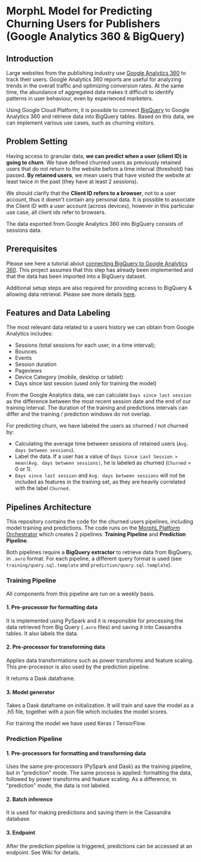 # MorphL Model for Predicting Churning Users for Publishers (Google Analytics 360 & BigQuery)

## Introduction

Large websites from the publishing industry use [Google Analytics 360](https://marketingplatform.google.com/about/analytics-360/) to track their users. Google Analytics 360 reports are useful for analyzing trends in the overall traffic and optimizing conversion rates. At the same time, the abundance of aggregated data makes it difficult to identify patterns in user behaviour, even by experienced marketers.

Using Google Cloud Platform, it is possible to connect [BigQuery](https://cloud.google.com/bigquery/) to Google Analytics 360 and retrieve data into BigQuery tables. Based on this data, we can implement various use cases, such as churning visitors.

## Problem Setting

Having access to granular data, **we can predict when a user (client ID) is going to churn**. We have defined churned users as previously retained users that do not return to the website before a time interval (threshold) has passed. **By retained users**, we mean users that have visited the website at least twice in the past (they have at least 2 sessions).

We should clarify that the **Client ID refers to a browser**, not to a user account, thus it doesn't contain any personal data. It is possible to associate the Client ID with a user account (across devices), however in this particular use case, all client ids refer to browsers.

The data exported from Google Analytics 360 into BigQuery consists of sessions data.

## Prerequisites

Please see here a tutorial about [connecting BigQuery to Google Analytics 360](https://support.google.com/analytics/answer/3416092?hl=en). This project assumes that this step has already been implemented and that the data has been imported into a BigQuery dataset.

Additional setup steps are also required for providing access to BigQuery & allowing data retrieval. Please see more details [here](bq_extractor).

## Features and Data Labeling

The most relevant data related to a users history we can obtain from Google Analytics includes:

- Sessions (total sessions for each user, in a time interval);
- Bounces
- Events
- Session duration
- Pageviews
- Device Category (mobile, desktop or tablet)
- Days since last session (used only for training the model)

From the Google Analytics data, we can calculate `Days since last session` as the difference between the most recent session date and the end of our training interval. The duration of the training and predictions intervals can differ and the training / prediction windows do not overlap.

For predicting churn, we have labeled the users as churned / not churned by:

- Calculating the average time between sessions of retained users (`Avg. days between sessions`).
- Label the data. If a user has a value of `Days Since Last Session > mean(Avg. days between sessions)`, he is labeled as churned (`Churned` = 0 or 1).
- `Days since last session` and `Avg. days between sessions` will not be included as features in the training set, as they are heavily correlated with the label `Churned.`

## Pipelines Architecture

This repository contains the code for the churned users pipelines, including model training and predictions. The code runs on the [MorphL Platform Orchestrator](https://github.com/Morphl-AI/MorphL-Orchestrator) which creates 2 pipelines: **Training Pipeline** and **Prediction Pipeline**.

Both pipelines require a **BigQuery extractor** to retrieve data from BigQuery, in `.avro` format. For each pipeline, a different query format is used (see `training/query.sql.template` and `prediction/query.sql.template`).

### Training Pipeline

All components from this pipeline are run on a weekly basis.

#### 1. Pre-processor for formatting data

It is implemented using PySpark and it is responsible for processing the data retrieved from Big Query (`.avro` files) and saving it into Cassandra tables. It also labels the data.

#### 2. Pre-processor for transforming data

Applies data transformations such as power transforms and feature scaling. This pre-processor is also used by the prediction pipeline.

It returns a Dask dataframe.

#### 3. Model generator

Takes a Dask dataframe on initialization. It will train and save the model as a .h5 file, together with a json file which includes the model scores.

For training the model we have used Keras / TensorFlow.

### Prediction Pipeline

#### 1. Pre-processors for formatting and transforming data

Uses the same pre-processors (PySpark and Dask) as the training pipeline, but in "prediction" mode. The same process is applied: formatting the data, followed by power transforms and feature scaling. As a difference, in "prediction" mode, the data is not labeled.

#### 2. Batch inference

It is used for making predictions and saving them in the Cassandra database.

#### 3. Endpoint

After the prediction pipeline is triggered, predictions can be accessed at an endpoint. See Wiki for details.
